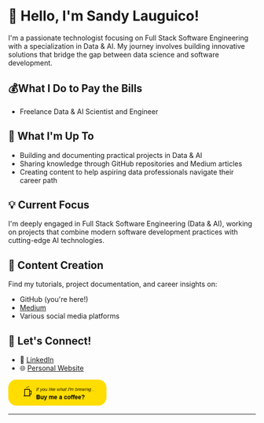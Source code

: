 # 👋 Hello, I'm Sandy Lauguico!

I'm a passionate technologist focusing on Full Stack Software Engineering with a specialization in Data & AI. My journey involves building innovative solutions that bridge the gap between data science and software development.

## 💰What I Do to Pay the Bills
- Freelance Data & AI Scientist and Engineer

## 🚀 What I'm Up To

- Building and documenting practical projects in Data & AI
- Sharing knowledge through GitHub repositories and Medium articles
- Creating content to help aspiring data professionals navigate their career path

## 💡 Current Focus
I'm deeply engaged in Full Stack Software Engineering (Data & AI), working on projects that combine modern software development practices with cutting-edge AI technologies.

## 📝 Content Creation
Find my tutorials, project documentation, and career insights on:
- GitHub (you're here!)
- [Medium](https://medium.com/me/stories/public)
- Various social media platforms

## 🤝 Let's Connect!
- 💼 [LinkedIn](https://www.linkedin.com/in/sandy-lauguico-257592111/)
- 🌐 [Personal Website](https://sailauguico.io)

<a href="https://buymeacoffee.com/sai_documents">
  <img src="buy-coffee-button (1).png" alt="Buy Me a Coffee?" width="200" />
</a>

---

<!--
[![Top Languages](https://github-readme-stats.vercel.app/api/top-langs/?username=sclauguico&layout=compact)](https://github.com/sclauguico)
-->
